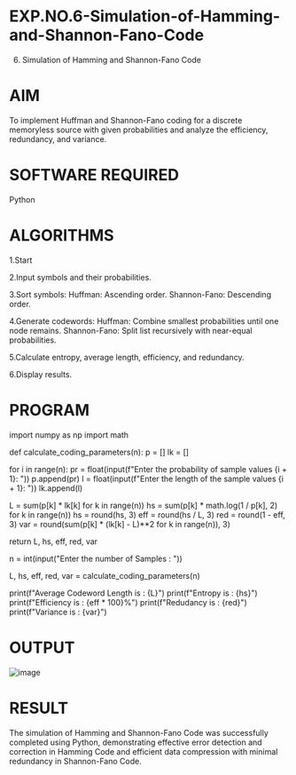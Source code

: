 # EXP.NO.6-Simulation-of-Hamming-and-Shannon-Fano-Code
6. Simulation of Hamming and Shannon-Fano Code

# AIM
To implement Huffman and Shannon-Fano coding for a discrete memoryless source with given probabilities and analyze the efficiency, redundancy, and variance.

# SOFTWARE REQUIRED
Python


# ALGORITHMS
1.Start

2.Input symbols and their probabilities.

3.Sort symbols: Huffman: Ascending order. Shannon-Fano: Descending order.

4.Generate codewords: Huffman: Combine smallest probabilities until one node remains. Shannon-Fano: Split list recursively with near-equal probabilities.

5.Calculate entropy, average length, efficiency, and redundancy.

6.Display results.


# PROGRAM
import numpy as np
import math

def calculate_coding_parameters(n):
  p = []
  lk = []

  for i in range(n):
    pr = float(input(f"Enter the probability of sample values {i + 1}: "))
    p.append(pr)
    l = float(input(f"Enter the length of the sample values {i + 1}: "))
    lk.append(l)

  L = sum(p[k] * lk[k] for k in range(n))
  hs = sum(p[k] * math.log(1 / p[k], 2) for k in range(n))
  hs = round(hs, 3)
  eff = round(hs / L, 3)
  red = round(1 - eff, 3)
  var = round(sum(p[k] * (lk[k] - L)**2 for k in range(n)), 3)

  return L, hs, eff, red, var

n = int(input("Enter the number of Samples : "))

L, hs, eff, red, var = calculate_coding_parameters(n)

print(f"Average Codeword Length is : {L}")
print(f"Entropy is : {hs}")
print(f"Efficiency is : {eff * 100}%")
print(f"Redudancy is : {red}")
print(f"Variance is : {var}")



# OUTPUT
![image](https://github.com/user-attachments/assets/d294dd9a-8a39-4140-af83-ca68fd8c2d3c)


 
# RESULT
The simulation of Hamming and Shannon-Fano Code was successfully completed using Python, demonstrating effective error detection and correction in Hamming Code and efficient data compression with minimal redundancy in Shannon-Fano Code.
